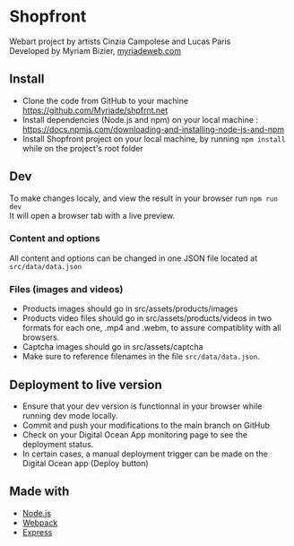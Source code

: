 # Shopfront
Webart project by artists Cinzia Campolese and Lucas Paris  
Developed by Myriam Bizier, [myriadeweb.com](https://myriadeweb.com)

## Install
- Clone the code from GitHub to your machine
https://github.com/Myriade/shpfrnt.net
- Install dependencies (Node.js and npm) on your local machine : 
https://docs.npmjs.com/downloading-and-installing-node-js-and-npm
- Install Shopfront project on your local machine, by running `npm install` while on the project's root folder

## Dev
To make changes localy, and view the result in your browser run `npm run dev`  
It will open a browser tab with a live preview.

### Content and options
All content and options can be changed in one JSON file located at `src/data/data.json`

### Files (images and videos)
- Products images should go in src/assets/products/images
- Products video files should go in src/assets/products/videos in two formats for each one, .mp4 and .webm, to assure compatiblity with all browsers.
- Captcha images should go in src/assets/captcha
- Make sure to reference filenames in the file `src/data/data.json`.

## Deployment to live version
- Ensure that your dev version is functionnal in your browser while running dev mode locally.
- Commit and push your modifications to the main branch on GitHub
- Check on your Digital Ocean App monitoring page to see the deployment status.
- In certain cases, a manual deployment trigger can be made on the Digital Ocean app (Deploy button)

## Made with
- [Node.js](https://nodejs.org)
- [Webpack](https://webpack.js.org/)
- [Express](https://expressjs.com/)
